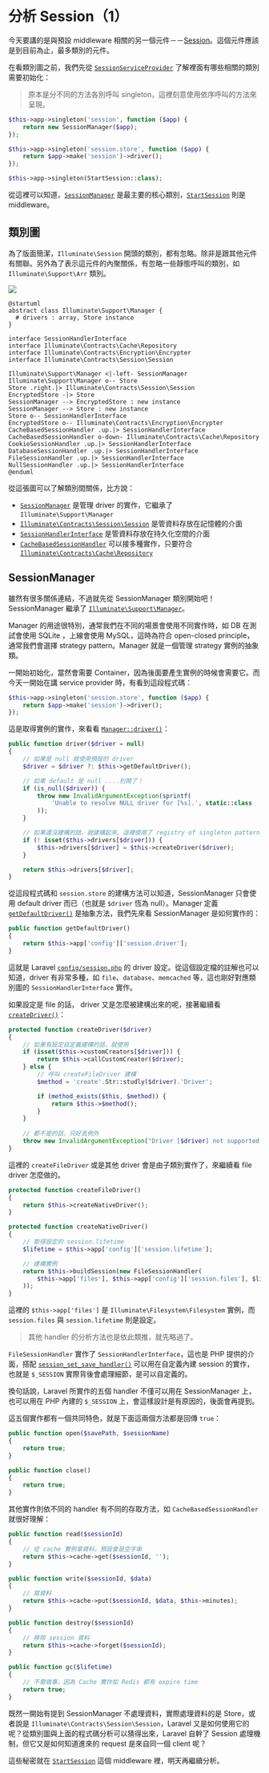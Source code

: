 # 分析 Session（1）

今天要講的是與預設 middleware 相關的另一個元件－－[Session][]。這個元件應該是到目前為止，最多類別的元件。

在看類別圖之前，我們先從 [`SessionServiceProvider`](https://github.com/laravel/framework/blob/v5.7.6/src/Illuminate/Session/SessionServiceProvider.php) 了解裡面有哪些相關的類別需要初始化：

> 原本是分不同的方法各別呼叫 singleton，這裡刻意使用依序呼叫的方法來呈現。

```php
$this->app->singleton('session', function ($app) {
    return new SessionManager($app);
});

$this->app->singleton('session.store', function ($app) {
    return $app->make('session')->driver();
});

$this->app->singleton(StartSession::class);
```

從這裡可以知道，[`SessionManager`][] 是最主要的核心類別，[`StartSession`][] 則是 middleware。

## 類別圖

為了版面簡潔，`Illuminate\Session` 開頭的類別，都有忽略。除非是跟其他元件有關聯。另外為了表示這元件的內聚關係，有忽略一些靜態呼叫的類別，如 `Illuminate\Support\Arr` 類別。

![](http://www.plantuml.com/plantuml/png/bP9FJm913CNlyocQU7Nu0CGG8chae0UvxgNi5fWuT3PjLqB4xwwoJ1337_Qqa-Rz-jg-7QgXMBEC3gTgWgL16L4LnZ4soy1eL4oQkavYnGiopadWqm7SG2NXWqIX3oY2wrkOM1A2m6h89Ralvm8RoGnBWWcfXiJFo5Ka6UVwNl7NRvHuEuaM8omNLBnHdJHOalKb_IENigxjnoa_IIunkz7orxapczzjVAIP-RpFhduEITwtbt7jVNeIvWlhRGRNJPFNg5hQRmQvsy44uFq0_cdxmBJAUHm5ZkhQOlB-P6XxdopjaCOsqdjKgWxRGw-fVwzoolGabtoLLkol_856ARq7wcRzW8PJr8xKKuWTYTScncx4aBXgbl4R)

```
@startuml
abstract class Illuminate\Support\Manager {
  # drivers : array, Store instance
}

interface SessionHandlerInterface
interface Illuminate\Contracts\Cache\Repository
interface Illuminate\Contracts\Encryption\Encrypter
interface Illuminate\Contracts\Session\Session

Illuminate\Support\Manager <|-left- SessionManager
Illuminate\Support\Manager o-- Store
Store .right.|> Illuminate\Contracts\Session\Session
EncryptedStore -|> Store
SessionManager --> EncryptedStore : new instance
SessionManager --> Store : new instance
Store o-- SessionHandlerInterface
EncryptedStore o-- Illuminate\Contracts\Encryption\Encrypter
CacheBasedSessionHandler .up.|> SessionHandlerInterface
CacheBasedSessionHandler o-down- Illuminate\Contracts\Cache\Repository
CookieSessionHandler .up.|> SessionHandlerInterface
DatabaseSessionHandler .up.|> SessionHandlerInterface
FileSessionHandler .up.|> SessionHandlerInterface
NullSessionHandler .up.|> SessionHandlerInterface
@enduml
```

從這張圖可以了解類別間關係，比方說：

* [`SessionManager`][] 是管理 driver 的實作，它繼承了 `Illuminate\Support\Manager`
* [`Illuminate\Contracts\Session\Session`](https://github.com/laravel/framework/blob/v5.7.6/src/Illuminate/Contracts/Session/Session.php) 是管資料存放在記憶體的介面
* [`SessionHandlerInterface`](http://php.net/manual/en/class.sessionhandlerinterface.php) 是管資料存放在持久化空間的介面
* [`CacheBasedSessionHandler`](https://github.com/laravel/framework/blob/v5.7.6/src/Illuminate/Session/CacheBasedSessionHandler.php) 可以接多種實作，只要符合 [`Illuminate\Contracts\Cache\Repository`](https://github.com/laravel/framework/blob/v5.7.6/src/Illuminate/Contracts/Cache/Repository.php)

## SessionManager

雖然有很多關係連結，不過就先從 SessionManager 類別開始吧！SessionManager 繼承了 [`Illuminate\Support\Manager`](https://github.com/laravel/framework/blob/v5.7.6/src/Illuminate/Support/Manager.php)。

Manager 的用途很特別，通常我們在不同的場景會使用不同實作時，如 DB 在測試會使用 SQLite ，上線會使用 MySQL，這時為符合 open-closed principle，通常我們會選擇 strategy pattern。Manager 就是一個管理 strategy 實例的抽象類。

一開始初始化，當然會需要 Container，因為後面要產生實例的時候會需要它。而今天一開始在講 service provider 時，有看到這段程式碼：

```php
$this->app->singleton('session.store', function ($app) {
    return $app->make('session')->driver();
});
```

這是取得實例的實作，來看看 [`Manager::driver()`](https://github.com/laravel/framework/blob/v5.7.6/src/Illuminate/Support/Manager.php#L57-L75)：

```php
public function driver($driver = null)
{
    // 如果是 null 就使用預設的 driver
    $driver = $driver ?: $this->getDefaultDriver();

    // 如果 default 是 null ....別鬧了！
    if (is_null($driver)) {
        throw new InvalidArgumentException(sprintf(
            'Unable to resolve NULL driver for [%s].', static::class
        ));
    }

    // 如果還沒建構的話，就建構起來。這裡使用了 registry of singleton pattern 來實作單例 
    if (! isset($this->drivers[$driver])) {
        $this->drivers[$driver] = $this->createDriver($driver);
    }

    return $this->drivers[$driver];
}
```

從這段程式碼和 `session.store` 的建構方法可以知道，SessionManager 只會使用 default driver 而已（也就是 `$driver` 恆為 null）。Manager 定義 [`getDefaultDriver()`](https://github.com/laravel/framework/blob/v5.7.6/src/Illuminate/Session/SessionManager.php#L200-L203) 是抽象方法，我們先來看 SessionManager 是如何實作的：

```php
public function getDefaultDriver()
{
    return $this->app['config']['session.driver'];
}
```

這就是 Laravel [`config/session.php`](https://github.com/laravel/laravel/blob/v5.7.0/config/session.php#L19) 的 driver 設定。從這個設定檔的註解也可以知道，driver 有非常多種，如 `file`、`database`、`memcached` 等，這也剛好對應類別圖的 `SessionHandlerInterface` 實作。

如果設定是 file 的話， driver 又是怎麼被建構出來的呢，接著繼續看 [`createDriver()`](https://github.com/laravel/framework/blob/v5.7.6/src/Illuminate/Support/Manager.php#L85-L100)：

```php
protected function createDriver($driver)
{
    // 如果有設定自定義建構的話，就使用
    if (isset($this->customCreators[$driver])) {
        return $this->callCustomCreator($driver);
    } else {
        // 呼叫 createFileDriver 建構
        $method = 'create'.Str::studly($driver).'Driver';

        if (method_exists($this, $method)) {
            return $this->$method();
        }
    }
    
    // 都不是的話，只好丟例外
    throw new InvalidArgumentException("Driver [$driver] not supported.");
}
```

這裡的 `createFileDriver` 或是其他 driver 會是由子類別實作了，來繼續看 file driver 怎麼做的。

```php
protected function createFileDriver()
{
    return $this->createNativeDriver();
}

protected function createNativeDriver()
{
    // 取得設定的 session.lifetime
    $lifetime = $this->app['config']['session.lifetime'];

    // 建構實例
    return $this->buildSession(new FileSessionHandler(
        $this->app['files'], $this->app['config']['session.files'], $lifetime
    ));
}
```

這裡的 `$this->app['files']` 是 `Illuminate\Filesystem\Filesystem` 實例，而 `session.files` 與 `session.lifetime` 則是設定。

> 其他 handler 的分析方法也是依此類推，就先略過了。

`FileSessionHandler` 實作了 `SessionHandlerInterface`，這也是 PHP 提供的介面，搭配 [`session_set_save_handler()`](http://php.net/manual/en/function.session-set-save-handler.php) 可以用在自定義內建 session 的實作，也就是 `$_SESSION` 實際背後會處理細節，是可以自定義的。

換句話說，Laravel 所實作的五個 handler 不僅可以用在 SessionManager 上，也可以用在 PHP 內建的 `$_SESSION` 上，會這樣設計是有原因的，後面會再提到。

這五個實作都有一個共同特色，就是下面這兩個方法都是回傳 `true`：

```php
public function open($savePath, $sessionName)
{
    return true;
}

public function close()
{
    return true;
}
```

其他實作則依不同的 handler 有不同的存取方法，如 `CacheBasedSessionHandler` 就很好理解：

```php
public function read($sessionId)
{
    // 從 cache 實例拿資料，預設會是空字串
    return $this->cache->get($sessionId, '');
}

public function write($sessionId, $data)
{
    // 寫資料
    return $this->cache->put($sessionId, $data, $this->minutes);
}

public function destroy($sessionId)
{
    // 移除 session 資料
    return $this->cache->forget($sessionId);
}

public function gc($lifetime)
{
    // 不需做事，因為 Cache 實作如 Redis 都有 expire time 
    return true;
}
```

既然一開始有提到 SessionManager 不處理資料，實際處理資料的是 Store，或者說是 `Illuminate\Contracts\Session\Session`，Laravel 又是如何使用它的呢？從類別圖與上面的程式碼分析可以猜得出來，Laravel 自幹了 Session 處理機制，但它又是如何知道進來的 request 是來自同一個 client 呢？

這些秘密就在 [`StartSession`][] 這個 middleware 裡，明天再繼續分析。

[Session]: https://github.com/laravel/framework/tree/v5.7.6/src/Illuminate/Session
[`SessionManager`]: https://github.com/laravel/framework/blob/v5.7.6/src/Illuminate/Session/SessionManager.php
[`StartSession`]: https://github.com/laravel/framework/blob/v5.7.6/src/Illuminate/Session/Middleware/StartSession.php
